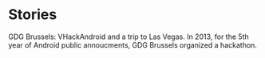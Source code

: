 # Stories

GDG Brussels: VHackAndroid and a trip to Las Vegas.
In 2013, for the 5th year of Android public annoucments, GDG Brussels organized a hackathon.